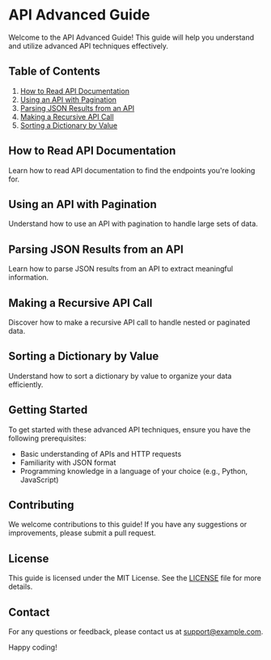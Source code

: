 # API Advanced Guide

Welcome to the API Advanced Guide! This guide will help you understand and utilize advanced API techniques effectively.

## Table of Contents
1. [How to Read API Documentation](#how-to-read-api-documentation)
2. [Using an API with Pagination](#using-an-api-with-pagination)
3. [Parsing JSON Results from an API](#parsing-json-results-from-an-api)
4. [Making a Recursive API Call](#making-a-recursive-api-call)
5. [Sorting a Dictionary by Value](#sorting-a-dictionary-by-value)

## How to Read API Documentation
Learn how to read API documentation to find the endpoints you're looking for.

## Using an API with Pagination
Understand how to use an API with pagination to handle large sets of data.

## Parsing JSON Results from an API
Learn how to parse JSON results from an API to extract meaningful information.

## Making a Recursive API Call
Discover how to make a recursive API call to handle nested or paginated data.

## Sorting a Dictionary by Value
Understand how to sort a dictionary by value to organize your data efficiently.

## Getting Started
To get started with these advanced API techniques, ensure you have the following prerequisites:
- Basic understanding of APIs and HTTP requests
- Familiarity with JSON format
- Programming knowledge in a language of your choice (e.g., Python, JavaScript)

## Contributing
We welcome contributions to this guide! If you have any suggestions or improvements, please submit a pull request.

## License
This guide is licensed under the MIT License. See the [LICENSE](LICENSE) file for more details.

## Contact
For any questions or feedback, please contact us at [support@example.com](mailto:support@example.com).

Happy coding!
